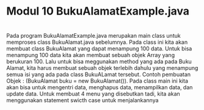 # Modul 10 BukuAlamatExample.java
#
Pada program BukuAlamatExample.java merupakan main class untuk memproses class BukuAlamat.java sebelumnya. Pada class ini kita akan membuat class BukuAlamat yang dapat menampung 100 data. Untuk bisa menampung 100 data kita akan membuat sebuah objek Array yang berukuran 100. Lalu untuk bisa meggunakan method yang ada pada Buku Alamat, kita harus membuat sebuah objek  terlebih dahulu yang menampung semua isi yang ada pada class BukuALamat tersebut. Contoh pembuatan Objek : (BukuAlamat buku = new BukuAlamat()). Pada class main ini kita akan bisa untuk mengentri data, menghapus data, menampilkan data, dan update data. Untuk membuat 4 menu yang disebutkan tadi, kita akan menggunakan statement swicth case untuk menjalankannya